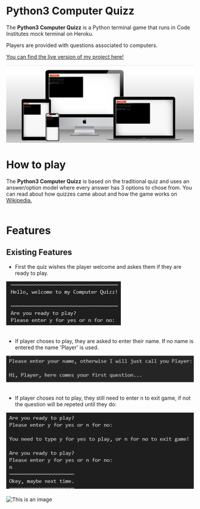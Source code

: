# **Python3 Computer Quizz**

The **Python3 Computer Quizz** is a Python terminal game that runs in Code Institutes mock terminal on Heroku.

Players are provided with questions associated to computers.

[You can find the live version of my project here!](https://python3-computer-quizz.herokuapp.com/)


![This is an image](assets/img/mockup.png)
<br />

# How to play
The **Python3 Computer Quizz** is based on the traditional quiz and uses an answer/option model where every answer has 3 options to chose from.
You can read about how quizzes came about and how the game works on
[Wikipedia.](https://en.wikipedia.org/wiki/Quiz)
<br />
<br />
# Features

## Existing Features

*  First the quiz wishes the player welcome and askes them if they are ready to play.

![This is an image](assets/img/welcome.png)
<br />
<br />
* If player choses to play, they are asked to enter their name.
If no name is entered the name 'Player' is used.

![This is an image](assets/img/enter%20game.png)
<br />
<br />

* If player choses not to play, they still need to enter n to exit game, if not the question   will be repeted until they do:


![This is an image](assets/img/exitgame.png)
<br />
<br />
![This is an image]()





